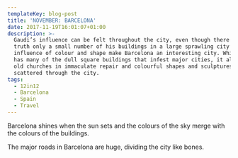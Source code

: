 ```yaml
---
templateKey: blog-post
title: 'NOVEMBER: BARCELONA'
date: 2017-11-19T16:01:07+01:00
description: >-
  Gaudi’s influence can be felt throughout the city, even though there are in
  truth only a small number of his buildings in a large sprawling city the
  influence of colour and shape make Barcelona an interesting city. Whilst it
  has many of the dull square buildings that infest major cities, it also has
  old churches in immaculate repair and colourful shapes and sculptures
  scattered through the city.
tags:
  - 12in12
  - Barcelona
  - Spain
  - Travel
---
```

Barcelona shines when the sun sets and the colours of the sky merge with the colours of the buildings.

The major roads in Barcelona are huge, dividing the city like bones.
